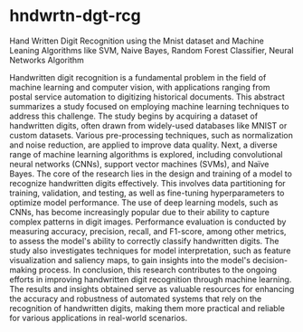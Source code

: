 # hndwrtn-dgt-rcg
Hand Written Digit Recognition using the Mnist dataset and Machine Leaning Algorithms like SVM, Naive Bayes, Random Forest Classifier, Neural Networks Algorithm

Handwritten digit recognition is a fundamental problem in the field of machine learning and computer vision, with applications ranging from postal service automation to digitizing historical documents. This abstract summarizes a study focused on employing machine learning techniques to address this challenge. 
The study begins by acquiring a dataset of handwritten digits, often drawn from widely-used databases like MNIST or custom datasets. Various pre-processing techniques, such as normalization and noise reduction, are applied to improve data quality. Next, a diverse range of machine learning algorithms is explored, including convolutional neural networks (CNNs), support vector machines (SVMs), and Naïve Bayes.
The core of the research lies in the design and training of a model to recognize handwritten digits effectively. This involves data partitioning for training, validation, and testing, as well as fine-tuning hyperparameters to optimize model performance. The use of deep learning models, such as CNNs, has become increasingly popular due to their ability to capture complex patterns in digit images.
Performance evaluation is conducted by measuring accuracy, precision, recall, and F1-score, among other metrics, to assess the model's ability to correctly classify handwritten digits. The study also investigates techniques for model interpretation, such as feature visualization and saliency maps, to gain insights into the model's decision-making process.
In conclusion, this research contributes to the ongoing efforts in improving handwritten digit recognition through machine learning. The results and insights obtained serve as valuable resources for enhancing the accuracy and robustness of automated systems that rely on the recognition of handwritten digits, making them more practical and reliable for various applications in real-world scenarios. 
